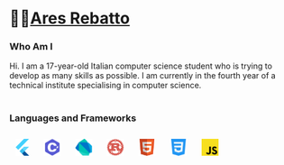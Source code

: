# 👨‍💻[Ares Rebatto](https://github.com/AresRebatto)
### Who Am I
Hi. I am a 17-year-old Italian computer science student who is trying to develop as many skills as possible.
I am currently in the fourth year of a technical institute specialising in computer science.
#
### Languages and Frameworks
<p align="left">
<img src="img/flutter.svg" style="padding: 11px;" height="30">
<img src="img/cSharp.svg" style="padding: 11px;" height="30">
<img src="img/Dart.png" style="padding: 11px;" height="30">
<img src="img/rust.svg" style="padding: 11px;" height="30">
<img src="img/html.svg" style="padding: 11px;" height="30">
<img src="img/css.svg" style="padding: 11px;" height="30">
<img src="img/javascript.svg" style="padding: 11px;" height="30">
<p>
<!--
**AresRebatto/AresRebatto** is a ✨ _special_ ✨ repository because its `README.md` (this file) appears on your GitHub profile.

Here are some ideas to get you started:

- 🔭 I’m currently working on ...
- 🌱 I’m currently learning ...
- 👯 I’m looking to collaborate on ...
- 🤔 I’m looking for help with ...
- 💬 Ask me about ...
- 📫 How to reach me: ...
- 😄 Pronouns: ...
- ⚡ Fun fact: ...
-->
